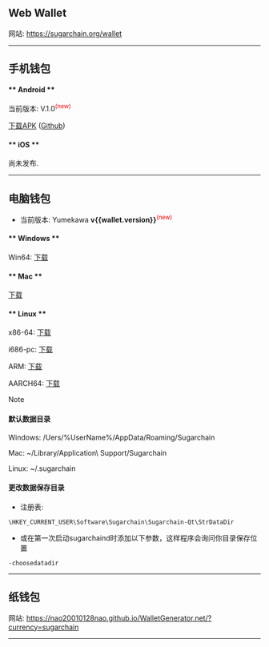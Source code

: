 ## Web Wallet

网站: https://sugarchain.org/wallet

----------------

## 手机钱包

<!-- tabs:start -->

#### ** Android **

当前版本: V.1.0<sup style="color:red">(new)<sup>

[下载APK](https://github.com/sugarchain-project/android_wallet_sugarchain/releases/download/v1.0/Sugar-Wallet-Release-V.1.0.apk)
([Github](https://github.com/sugarchain-project/android_wallet_sugarchain))


#### ** iOS **

尚未发布.

<!-- tabs:end -->

----------------

## 电脑钱包

- 当前版本: Yumekawa **v{{wallet.version}}**<sup style="color:red">(new)<sup>

<!-- tabs:start -->

#### ** Windows **

Win64: [下载](https://github.com/sugarchain-project/sugarchain/releases/download/v{{wallet.version}}/sugarchain-{{wallet.version}}-win64-setup-unsigned.exe)

#### ** Mac **

[下载](https://github.com/sugarchain-project/sugarchain/releases/download/v{{wallet.version}}/sugarchain-{{wallet.version}}-osx-unsigned.dmg)

#### ** Linux **

x86-64: [下载](https://github.com/sugarchain-project/sugarchain/releases/download/v{{wallet.version}}/sugarchain-{{wallet.version}}-x86_64-linux-gnu.tar.gz)

i686-pc: [下载](https://github.com/sugarchain-project/sugarchain/releases/download/v{{wallet.version}}/sugarchain-{{wallet.version}}-i686-pc-linux-gnu.tar.gz)

ARM: [下载](https://github.com/sugarchain-project/sugarchain/releases/download/v{{wallet.version}}/sugarchain-{{wallet.version}}-arm-linux-gnueabihf.tar.gz)

AARCH64: [下载](https://github.com/sugarchain-project/sugarchain/releases/download/v{{wallet.version}}/sugarchain-{{wallet.version}}-aarch64-linux-gnu.tar.gz)

<!-- tabs:end -->


>[!Note]
>
>#### 默认数据目录
>
>Windows: /Uers/%UserName%/AppData/Roaming/Sugarchain
>
>Mac: ~/Library/Application\ Support/Sugarchain
>
>Linux: ~/.sugarchain
>
>#### 更改数据保存目录
>
>- 注册表:
>
>```
>\HKEY_CURRENT_USER\Software\Sugarchain\Sugarchain-Qt\StrDataDir
>```
>
>- 或在第一次启动sugarchaind时添加以下参数，这样程序会询问你目录保存位置
>
>```
>-choosedatadir
>```

----------------

## 纸钱包

网站: https://nao20010128nao.github.io/WalletGenerator.net/?currency=sugarchain

----------------